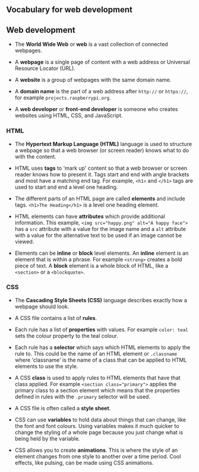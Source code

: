 ## Vocabulary for web development

## Web development

+ The **World Wide Web** or **web** is a vast collection of connected webpages. 

+ A **webpage** is a single page of content with a web address or Universal Resource Locator (URL). 

+ A **website** is a group of webpages with the same domain name.

+ A **domain name** is the part of a web address after `http://` or `https://`, for example `projects.raspberrypi.org`.

+ A **web developer** or **front-end developer** is someone who creates websites using HTML, CSS, and JavaScript. 

### HTML

+ The **Hypertext Markup Language (HTML)** language is used to structure a webpage so that a web browser (or screen reader) knows what to do with the content.

+ HTML uses **tags** to 'mark up' content so that a web browser or screen reader knows how to present it. Tags start and end with angle brackets and most have a matching end tag. For example, `<h1>` and `</h1>` tags are used to start and end a level one heading. 

+ The different parts of an HTML page are called **elements** and include tags. `<h1>The Heading</h1>` is a level one heading element.

+ HTML elements can have **attributes** which provide additional information. This example, `<img src="happy.png" alt="A happy face">` has a `src` attribute with a value for the image name and a `alt` attribute with a value for the alternative text to be used if an image cannot be viewed. 

+ Elements can be **inline** or **block** level elements. An **inline** element is an element that is within a phrase. For example `<strong>` creates a bold piece of text. A **block** element is a whole block of HTML, like a `<section>` or a `<blockquote>`.


### CSS

+ The **Cascading Style Sheets (CSS)** language  describes exactly how a webpage should look.

+ A CSS file contains a list of **rules**. 

+ Each rule has a list of **properties** with values. For example `color: teal` sets the colour property to the teal colour. 

+ Each rule has a **selector** which says which HTML elements to apply the rule to. This could be the name of an HTML element or `.classname` where 'classname' is the name of a class that can be applied to HTML elements to use the style. 

+ A CSS **class** is used to apply rules to HTML elements that have that class applied. For example `<section class="primary">` applies the primary class to a section element which means that the properties defined in rules with the `.primary` selector will be used. 

+ A CSS file is often called a **style sheet**. 

+ CSS can use **variables** to hold data about things that can change, like the font and font colours. Using variables makes it much quicker to change the styling of a whole page because you just change what is being held by the variable. 

+ CSS allows you to create **animations**. This is where the style of an element changes from one style to another over a time period. Cool effects, like pulsing, can be made using CSS animations. 
